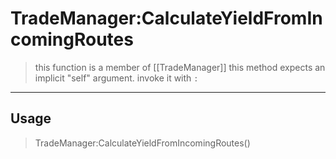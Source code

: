 # TradeManager:CalculateYieldFromIncomingRoutes
> this function is a member of [[TradeManager]]
> this method expects an implicit "self" argument. invoke it with `:`
-----
## Usage
> TradeManager:CalculateYieldFromIncomingRoutes()
